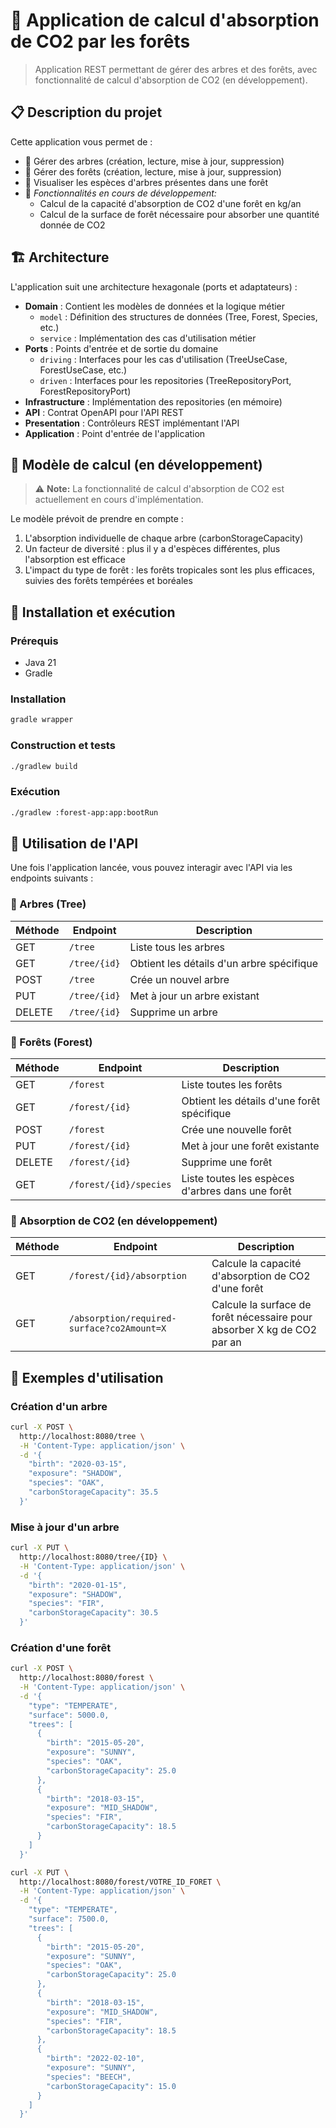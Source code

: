 # 🌳 Application de calcul d'absorption de CO2 par les forêts

> Application REST permettant de gérer des arbres et des forêts, avec fonctionnalité de calcul d'absorption de CO2 (en développement).

## 📋 Description du projet

Cette application vous permet de :
- 🌱 Gérer des arbres (création, lecture, mise à jour, suppression)
- 🌲 Gérer des forêts (création, lecture, mise à jour, suppression)
- 🌿 Visualiser les espèces d'arbres présentes dans une forêt
- 🔄 *Fonctionnalités en cours de développement:*
  - Calcul de la capacité d'absorption de CO2 d'une forêt en kg/an
  - Calcul de la surface de forêt nécessaire pour absorber une quantité donnée de CO2

## 🏗️ Architecture

L'application suit une architecture hexagonale (ports et adaptateurs) :

- **Domain** : Contient les modèles de données et la logique métier
  - `model` : Définition des structures de données (Tree, Forest, Species, etc.)
  - `service` : Implémentation des cas d'utilisation métier
- **Ports** : Points d'entrée et de sortie du domaine
  - `driving` : Interfaces pour les cas d'utilisation (TreeUseCase, ForestUseCase, etc.)
  - `driven` : Interfaces pour les repositories (TreeRepositoryPort, ForestRepositoryPort)
- **Infrastructure** : Implémentation des repositories (en mémoire)
- **API** : Contrat OpenAPI pour l'API REST
- **Presentation** : Contrôleurs REST implémentant l'API
- **Application** : Point d'entrée de l'application

## 🧮 Modèle de calcul (en développement)

> ⚠️ **Note:** La fonctionnalité de calcul d'absorption de CO2 est actuellement en cours d'implémentation.

Le modèle prévoit de prendre en compte :
1. L'absorption individuelle de chaque arbre (carbonStorageCapacity)
2. Un facteur de diversité : plus il y a d'espèces différentes, plus l'absorption est efficace
3. L'impact du type de forêt : les forêts tropicales sont les plus efficaces, suivies des forêts tempérées et boréales

## 🚀 Installation et exécution

### Prérequis
- Java 21
- Gradle

### Installation
```bash
gradle wrapper
```

### Construction et tests
```bash
./gradlew build
```

### Exécution
```bash
./gradlew :forest-app:app:bootRun
```

## 🔌 Utilisation de l'API

Une fois l'application lancée, vous pouvez interagir avec l'API via les endpoints suivants :

### 🌱 Arbres (Tree)
| Méthode | Endpoint | Description |
|---------|----------|-------------|
| GET | `/tree` | Liste tous les arbres |
| GET | `/tree/{id}` | Obtient les détails d'un arbre spécifique |
| POST | `/tree` | Crée un nouvel arbre |
| PUT | `/tree/{id}` | Met à jour un arbre existant |
| DELETE | `/tree/{id}` | Supprime un arbre |

### 🌲 Forêts (Forest)
| Méthode | Endpoint | Description |
|---------|----------|-------------|
| GET | `/forest` | Liste toutes les forêts |
| GET | `/forest/{id}` | Obtient les détails d'une forêt spécifique |
| POST | `/forest` | Crée une nouvelle forêt |
| PUT | `/forest/{id}` | Met à jour une forêt existante |
| DELETE | `/forest/{id}` | Supprime une forêt |
| GET | `/forest/{id}/species` | Liste toutes les espèces d'arbres dans une forêt |

### 🌿 Absorption de CO2 (en développement)
| Méthode | Endpoint | Description |
|---------|----------|-------------|
| GET | `/forest/{id}/absorption` | Calcule la capacité d'absorption de CO2 d'une forêt |
| GET | `/absorption/required-surface?co2Amount=X` | Calcule la surface de forêt nécessaire pour absorber X kg de CO2 par an |

## 📝 Exemples d'utilisation

### Création d'un arbre
```bash
curl -X POST \
  http://localhost:8080/tree \
  -H 'Content-Type: application/json' \
  -d '{
    "birth": "2020-03-15",
    "exposure": "SHADOW",
    "species": "OAK",
    "carbonStorageCapacity": 35.5
  }'
```

### Mise à jour d'un arbre
```bash
curl -X PUT \
  http://localhost:8080/tree/{ID} \
  -H 'Content-Type: application/json' \
  -d '{
    "birth": "2020-01-15",
    "exposure": "SHADOW",
    "species": "FIR",
    "carbonStorageCapacity": 30.5
  }'
```

### Création d'une forêt
```bash
curl -X POST \
  http://localhost:8080/forest \
  -H 'Content-Type: application/json' \
  -d '{
    "type": "TEMPERATE",
    "surface": 5000.0,
    "trees": [
      {
        "birth": "2015-05-20",
        "exposure": "SUNNY",
        "species": "OAK",
        "carbonStorageCapacity": 25.0
      },
      {
        "birth": "2018-03-15",
        "exposure": "MID_SHADOW",
        "species": "FIR",
        "carbonStorageCapacity": 18.5
      }
    ]
  }'

curl -X PUT \
  http://localhost:8080/forest/VOTRE_ID_FORET \
  -H 'Content-Type: application/json' \
  -d '{
    "type": "TEMPERATE",
    "surface": 7500.0,
    "trees": [
      {
        "birth": "2015-05-20",
        "exposure": "SUNNY",
        "species": "OAK",
        "carbonStorageCapacity": 25.0
      },
      {
        "birth": "2018-03-15",
        "exposure": "MID_SHADOW",
        "species": "FIR",
        "carbonStorageCapacity": 18.5
      },
      {
        "birth": "2022-02-10",
        "exposure": "SUNNY",
        "species": "BEECH",
        "carbonStorageCapacity": 15.0
      }
    ]
  }'

```